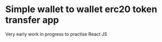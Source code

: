 # Simple wallet to wallet erc20 token transfer app
Very early work in progress to practise React JS
